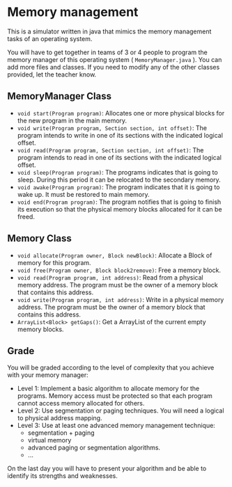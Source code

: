# Memory management

This is a simulator written in java that mimics the memory management tasks of an operating system.

You will have to get together in teams of 3 or 4 people to program the memory manager of this operating system ( `MemoryManager.java` ). You can add more files and classes. If you need to modify any of the other classes provided, let the teacher know.

## MemoryManager Class

- `void start(Program program)`: Allocates one or more physical blocks for the new program in the main memory.
- `void write(Program program, Section section, int offset)`: The program intends to write in one of its sections with the indicated logical offset.
- `void read(Program program, Section section, int offset)`: The program intends to read in one of its sections with the indicated logical offset.
- `void sleep(Program program)`: The programs indicates that is going to sleep. During this period it can be relocated to the secondary memory.
- `void awake(Program program)`: The program indicates that it is going to wake up. It must be restored to main memory.
- `void end(Program program)`: The program notifies that is going to finish its execution so that the physical memory blocks allocated for it can be freed.

## Memory Class

- `void allocate(Program owner, Block newBlock)`: Allocate a Block of memory for this program.
- `void free(Program owner, Block block2remove)`: Free a memory block.
- `void read(Program program, int address)`: Read from a physical memory address. The program must be the owner of a memory block that contains this address.
- `void write(Program program, int address)`: Write in a physical memory address. The program must be the owner of a memory block that contains this address.
- `ArrayList<Block> getGaps()`: Get a ArrayList of the current empty memory blocks.

## Grade

You will be graded according to the level of complexity that you achieve with your memory manager:

- Level 1: Implement a basic algorithm to allocate memory for the programs. Memory access must be protected so that each program cannot access memory allocated for others.
- Level 2: Use segmentation or paging techniques. You will need a logical to physical address mapping.
- Level 3: Use at least one advanced memory management technique:
    * segmentation + paging
    * virtual memory
    * advanced paging or segmentation algorithms.
    * ...

On the last day you will have to present your algorithm and be able to identify its strengths and weaknesses.